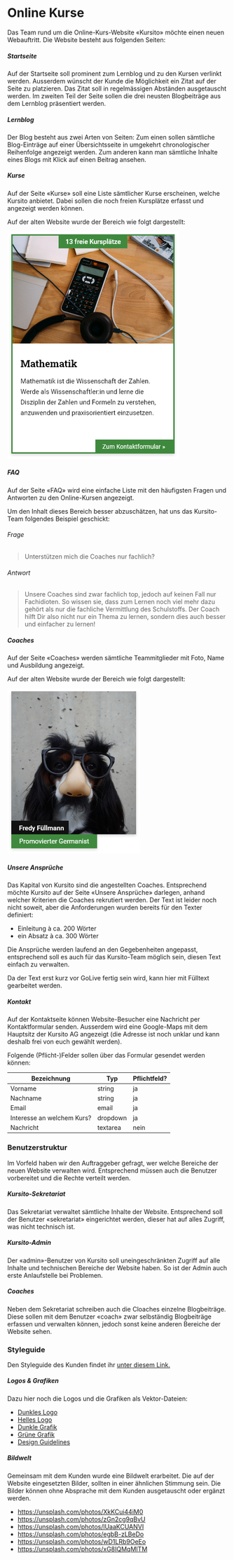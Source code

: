 # Online Kurse
Das Team rund um die Online-Kurs-Website «Kursito» möchte einen neuen Webauftritt. Die Website besteht aus folgenden Seiten:

##### Startseite
Auf der Startseite soll prominent zum Lernblog und zu den Kursen verlinkt werden. Ausserdem wünscht der Kunde die Möglichkeit ein Zitat auf der Seite zu platzieren. Das Zitat soll in regelmässigen Abständen ausgetauscht werden. Im zweiten Teil der Seite sollen die drei neusten Blogbeiträge aus dem Lernblog präsentiert werden. 

##### Lernblog
Der Blog besteht aus zwei Arten von Seiten: Zum einen sollen sämtliche Blog-Einträge auf einer Übersichtsseite in umgekehrt chronologischer Reihenfolge angezeigt werden. Zum anderen kann man sämtliche Inhalte eines Blogs mit Klick auf einen Beitrag ansehen.

##### Kurse
Auf der Seite «Kurse» soll eine Liste sämtlicher Kurse erscheinen, welche Kursito anbietet. Dabei sollen die noch freien Kursplätze erfasst und angezeigt werden können.

Auf der alten Website wurde der Bereich wie folgt dargestellt:

![Darstellung Destination - alte Website](src/old_kursito.png)

##### FAQ
Auf der Seite «FAQ» wird eine einfache Liste mit den häufigsten Fragen und Antworten zu den Online-Kursen angezeigt.

Um den Inhalt dieses Bereich besser abzuschätzen, hat uns das Kursito-Team folgendes Beispiel geschickt:

###### Frage
> Unterstützen mich die Coaches nur fachlich?

###### Antwort
> Unsere Coaches sind zwar fachlich top, jedoch auf keinen Fall nur Fachidioten. So wissen sie, dass zum Lernen noch viel mehr dazu gehört als nur die fachliche Vermittlung des Schulstoffs. Der Coach hilft Dir also nicht nur ein Thema zu lernen, sondern dies auch besser und einfacher zu lernen!

##### Coaches
Auf der Seite «Coaches» werden sämtliche Teammitglieder mit Foto, Name und Ausbildung angezeigt.

Auf der alten Website wurde der Bereich wie folgt dargestellt:

![Darstellung Team - alte Website](src/old_team.png)

##### Unsere Ansprüche
Das Kapital von Kursito sind die angestellten Coaches. Entsprechend möchte Kursito auf der Seite «Unsere Ansprüche» darlegen, anhand welcher Kriterien die Coaches rekrutiert werden. Der Text ist leider noch nicht soweit, aber die Anforderungen wurden bereits für den Texter definiert:

* Einleitung à ca. 200 Wörter
* ein Absatz à ca. 300 Wörter

Die Ansprüche werden laufend an den Gegebenheiten angepasst, entsprechend soll es auch für das Kursito-Team möglich sein, diesen Text einfach zu verwalten.

Da der Text erst kurz vor GoLive fertig sein wird, kann hier mit Fülltext gearbeitet werden.

##### Kontakt
Auf der Kontaktseite können Website-Besucher eine Nachricht per Kontaktformular senden. Ausserdem wird eine Google-Maps mit dem Hauptsitz der Kursito AG angezeigt (die Adresse ist noch unklar und kann deshalb frei von euch gewählt werden).

Folgende (Pflicht-)Felder sollen über das Formular gesendet werden können:

| Bezeichnung                       | Typ      | Pflichtfeld? |
|-----------------------------------|----------|-------------|
| Vorname                           | string   | ja          |
| Nachname                          | string   | ja          |
| Email                             | email    | ja          |
| Interesse an welchem Kurs? | dropdown | ja          |
| Nachricht                         | textarea | nein        |

### Benutzerstruktur
Im Vorfeld haben wir den Auftraggeber gefragt, wer welche Bereiche der neuen Website verwalten wird. Entsprechend müssen auch die Benutzer vorbereitet und die Rechte verteilt werden.

##### Kursito-Sekretariat
Das Sekretariat verwaltet sämtliche Inhalte der Website. Entsprechend soll der Benutzer «sekretariat» eingerichtet werden, dieser hat auf alles Zugriff, was nicht technisch ist.

##### Kursito-Admin
Der «admin»-Benutzer von Kursito soll uneingeschränkten Zugriff auf alle Inhalte und technischen Bereiche der Website haben. So ist der Admin auch erste Anlaufstelle bei Problemen.

##### Coaches
Neben dem Sekretariat schreiben auch die Cloaches einzelne Blogbeiträge. Diese sollen mit dem Benutzer «coach» zwar selbständig Blogbeiträge erfassen und verwalten können, jedoch sonst keine anderen Bereiche der Website sehen.

### Styleguide
Den Styleguide des Kunden findet ihr [unter diesem Link.](../src/Styleguide%20Kursito.pdf)

##### Logos & Grafiken
Dazu hier noch die Logos und die Grafiken als Vektor-Dateien:

* [Dunkles Logo](src/logo_dark.svg)
* [Helles Logo](src/logo_white.svg)
* [Dunkle Grafik](src/figure_dark.svg)
* [Grüne Grafik](src/figure_green.svg)
* [Design Guidelines](src/guidelines.jpg)

##### Bildwelt
Gemeinsam mit dem Kunden wurde eine Bildwelt erarbeitet. Die auf der Website eingesetzten Bilder, sollten in einer ähnlichen Stimmung sein. Die Bilder können ohne Absprache mit dem Kunden ausgetauscht oder ergänzt werden.

* https://unsplash.com/photos/XkKCui44iM0
* https://unsplash.com/photos/zGn2cg9qBvU
* https://unsplash.com/photos/lUaaKCUANVI
* https://unsplash.com/photos/egbB-zLBeDo
* https://unsplash.com/photos/wD1LRb9OeEo
* https://unsplash.com/photos/xG8IQMqMITM
